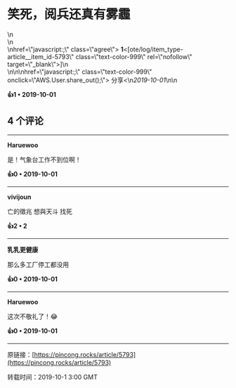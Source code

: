 # 笑死，阅兵还真有雾霾 

</div>\n<div class=\"meta clearfix\">\n<div class=\"aw-vote-ui aw-article-vote pull-left disabled\">\nhref=\"javascript:;\" class=\"agree\"><i class=\"icon icon-agree\"></i> <b class=\"count\">1</b><[ote/log/item_type-article__item_id-5793\" class=\"text-color-999\" rel=\"nofollow\" target=\"_blank\"><i class=\"icon icon-users\"></i>]\n</div>\n\n<span class=\"pull-right  more-operate\">\nhref=\"javascript:;\" class=\"text-color-999\" onclick=\"AWS.User.share_out();\"><i class=\"icon icon-share\"></i> 分享<\n<em class=\"text-color-999\">2019-10-01</em>\n</span>\n

**👍1 • 2019-10-01**

## 4 个评论

---
**Haruewoo**

是！气象台工作不到位啊！ 

**👍0 • 2019-10-01**

---
**vivijoun**

亡的徵兆 想與天斗 找死 

**👍2 • 2**

---
**乳乳更健康**

那么多工厂停工都没用 

**👍0 • 2019-10-01**

---
**Haruewoo**

这次不敬礼了！😂 

**👍0 • 2019-10-01**

---
原链接：[https://pincong.rocks/article/5793](https://pincong.rocks/article/5793)

转载时间：2019-10-1 3:00 GMT